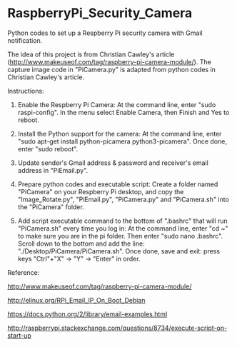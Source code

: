 # RaspberryPi_Security_Camera

Python codes to set up a Respberry Pi security camera with Gmail notification.

The idea of this project is from Christian Cawley's article (http://www.makeuseof.com/tag/raspberry-pi-camera-module/). The capture image code in "PiCamera.py" is adapted from python codes in Christian Cawley's article.

Instructions:

1. Enable the Respberry Pi Camera:
   At the command line, enter "sudo raspi-config". In the menu select Enable Camera, then Finish and Yes to reboot.
   
2. Install the Python support for the camera:
   At the command line, enter "sudo apt-get install python-picamera python3-picamera". Once done, enter "sudo reboot".
 
3. Update sender's Gmail address & password and receiver's email address in "PiEmail.py".  
 
4. Prepare python codes and executable script:
   Create a folder named "PiCamera" on your Respberry Pi desktop, and copy the "Image_Rotate.py", "PiEmail.py", "PiCamera.py" and "PiCamera.sh" into the "PiCamera" folder.

5. Add script executable command to the bottom of ".bashrc" that will run "PiCamera.sh" every time you log in:
   At the command line, enter "cd ~" to make sure you are in the pi folder. Then enter "sudo nano .bashrc". Scroll down to the bottom and add the line: "./Desktop/PiCamera/PiCamera.sh". Once done, save and exit: press keys "Ctrl"+"X" -> "Y" -> "Enter" in order.
 
 
Reference:

http://www.makeuseof.com/tag/raspberry-pi-camera-module/

http://elinux.org/RPi_Email_IP_On_Boot_Debian

https://docs.python.org/2/library/email-examples.html

http://raspberrypi.stackexchange.com/questions/8734/execute-script-on-start-up
    

